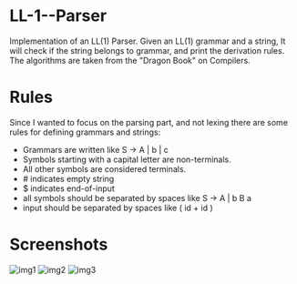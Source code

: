 # LL-1--Parser
Implementation of an LL(1) Parser. Given an LL(1) grammar and a string, It will check if the string belongs to grammar, and
print the derivation rules. The algorithms are taken from the "Dragon Book" on Compilers. 

# Rules
Since I wanted to focus on the parsing part, and not lexing there are some rules for defining grammars and strings:
* Grammars are written like S -> A | b | c
* Symbols starting with a capital letter are non-terminals.
* All other symbols are considered terminals.
* \# indicates empty string
* $ indicates end-of-input
* all symbols should be separated by spaces like S -> A | b B a
* input should be separated by spaces like ( id + id )

# Screenshots
![img1](https://i.ibb.co/fQTxdvT/Screenshot-192.png) ![img2](https://i.ibb.co/xYGRwFZ/Screenshot-193.png)
![img3](https://i.ibb.co/M9mHHg8/Screenshot-195.png)



